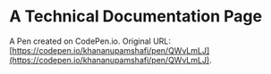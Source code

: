 # A Technical Documentation Page

A Pen created on CodePen.io. Original URL: [https://codepen.io/khananupamshafi/pen/QWvLmLJ](https://codepen.io/khananupamshafi/pen/QWvLmLJ).


